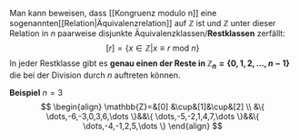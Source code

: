 Man kann beweisen, dass [[Kongruenz modulo n]] eine sogenannten[[Relation|Äquivalenzrelation]] auf $\mathbb{Z}$ ist und $\mathbb{Z}$ unter dieser Relation in $n$ paarweise disjunkte Äquivalenzklassen/**Restklassen** zerfällt:
$$
[r]=\{ x\in\mathbb{Z}|x\equiv r\text{ mod }n \}
$$
In jeder Restklasse gibt es **genau einen der Reste in $\mathbb{Z}_{n}=\{ 0,1,2,\dots,n-1 \}$** die bei der Division durch $n$ auftreten können.

**Beispiel**
$n=3$
$$
\begin{align}
\mathbb{Z}=&[0] &\cup&[1]&\cup&[2] \\
&\{ \dots,-6,-3,0,3,6,\dots \}&&\{ \dots,-5,-2,1,4,7,\dots \}&&\{ \dots,-4,-1,2,5,\dots \}
\end{align}
$$
